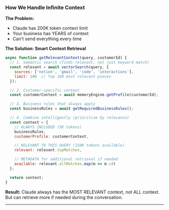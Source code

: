 ### How We Handle Infinite Context

**The Problem:**

- Claude has 200K token context limit
- Your business has YEARS of context
- Can't send everything every time

**The Solution: Smart Context Retrieval**

```javascript
async function getRelevantContext(query, customerId) {
  // 1. Semantic search (finds relevant, not just keyword match)
  const relevant = await vectorSearch(query, {
    sources: ['notion', 'gmail', 'code', 'interactions'],
    limit: 100  // Top 100 most relevant pieces
  });

  // 2. Customer-specific context
  const customerContext = await memoryEngine.getProfile(customerId);

  // 3. Business rules that always apply
  const businessRules = await getRequiredBusinessRules();

  // 4. Combine intelligently (prioritize by relevance)
  const context = {
    // ALWAYS INCLUDED (5K tokens)
    businessRules,
    customerProfile: customerContext,

    // RELEVANT TO THIS QUERY (150K tokens available)
    relevant: relevant.topMatches,

    // METADATA for additional retrieval if needed
    available: relevant.allMatches.map(m => m.id)
  };

  return context;
}
```

**Result:** Claude always has the MOST RELEVANT context, not ALL context. But can retrieve more if needed during the conversation.

---
